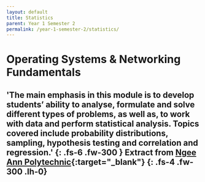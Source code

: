 ```yaml
---
layout: default
title: Statistics
parent: Year 1 Semester 2
permalink: /year-1-semester-2/statistics/
---
```

# Operating Systems & Networking Fundamentals

'The main emphasis in this module is to develop students’ ability to analyse, formulate and solve different types of problems, as well as, to work with data and perform statistical analysis. Topics covered include probability distributions, sampling, hypothesis testing and correlation and regression.'
{: .fs-6 .fw-300 }
Extract from [Ngee Ann Polytechnic](https://www.np.edu.sg/ict/Pages/it-syllabus.aspx){:target="_blank"}
{: .fs-4 .fw-300 .lh-0}
---